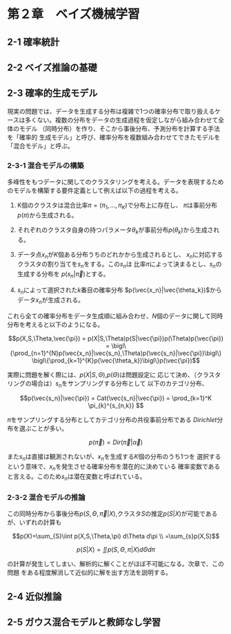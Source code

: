 # 第２章　ベイズ機械学習

## 2-1 確率統計

## 2-2 ベイズ推論の基礎

## 2-3 確率的生成モデル
現実の問題では、データを生成する分布は複雑で1つの確率分布で取り扱えるケースは多くない。複数の分布をデータの生成過程を仮定しながら組み合わせて全体のモデル
（同時分布）を作り、そこから事後分布、予測分布を計算する手法を「確率的
生成モデル」と呼び、確率分布を複数組み合わせてできたモデルを「混合モデル」と呼ぶ。

### 2-3-1 混合モデルの構築

多峰性をもつデータに関してのクラスタリングを考える。データを表現するため
のモデルを構築する要件定義として例えば以下の過程を考える。

1. K個のクラスタは混合比率$\pi=(\pi_1,...,\pi_K)$で分布上に存在し、
$\pi$は事前分布$p(\pi)$から生成される。
2. それぞれのクラスタ自身の持つパラメータ$\theta_k$が事前分布$p(\theta_k)$から生成される。
3. データ点$x_n$が$K$個ある分布うちのどれかから生成されるとし、
$x_n$に対応するクラスタの割り当てを$s_n$をする。この$s_n$は
比率$\pi$によって決まるとし、$s_n$の生成する分布を
$p(s_n|\vec{\pi})$とする。

4. $s_n$によって選択された$k$番目の確率分布
$p(\vec{x_n}|\vec{\theta_k})$からデータ$x_n$が生成される。

これら全ての確率分布をデータ生成順に組み合わせ、$N$個のデータに関して同時分布を考えると以下のようになる。

$$p(X,S,\Theta,\vec{\pi}) = p(X|S,\Theta)p(S|\vec{\pi})p(\Theta)p(\vec{\pi}) 
= \bigl\{\prod_{n=1}^{N}p(\vec{x_n}|\vec{s_n},\Theta)p(\vec{s_n}|\vec{\pi})\bigl\} \bigl\{\prod_{k=1}^{K}p(\vec{\theta_k})\bigl\}p(\vec{\pi})$$

実際に問題を解く際には、$p(X|S,\Theta)$,$p(\Theta)$は問題設定に
応じて決め、（クラスタリングの場合は）$s_n$をサンプリングする分布として
以下のカテゴリ分布、

$$p(\vec{s_n}|\vec{\pi}) = Cat(\vec{s_n}|\vec{\pi}) = \prod_{k=1}^K \pi_{k}^{s_{n,k}} $$

$\pi$をサンプリングする分布としてカテゴリ分布の共役事前分布である
$Dirichlet$分布を選ぶことが多い。

$$p(\vec{\pi})=Dir(\vec{\pi}|\vec{\alpha})$$ 

また$s_n$は直接は観測されないが、$x_n$を生成する$K$個の分布のうち1つを
選択するという意味で、$x_n$を発生させる確率分布を潜在的に決めている
確率変数であると言える。このため$s_n$は潜在変数と呼ばれている。

### 2-3-2 混合モデルの推論

この同時分布から事後分布$p(S,\Theta,\vec{\pi}|X)$,クラスタ$S$の推定$p(S|X)$が可能であるが、いずれの計算も

$$p(X)=\sum_{S}\iint p(X,S,\Theta,\pi) d\Theta d\pi \\
=\sum_{s}p(X,S)$$

$$p(S|X) = \iint p(S,\Theta,\pi|X) d\Theta d\pi$$

の計算が発生してしまい、解析的に解くことがほぼ不可能になる。次章で、この問題
をある程度解消して近似的に解を出す方法を説明する。

## 2-4 近似推論

## 2-5 ガウス混合モデルと教師なし学習